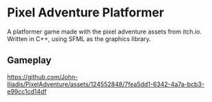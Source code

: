 # Pixel Adventure Platformer

A platformer game made with the pixel adventure assets from itch.io. Written in C++, using SFML as the graphics library.

## Gameplay

https://github.com/John-Iliadis/PixelAdventure/assets/124552848/7fea5dd1-6342-4a7a-bcb3-e99cc1cd14df
